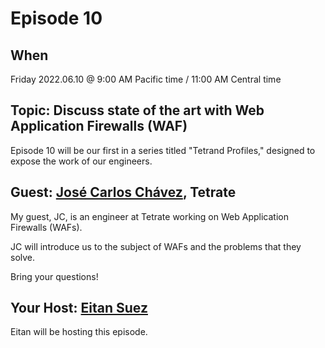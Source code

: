 # Episode 10

## When

Friday 2022.06.10 @ 9:00 AM Pacific time / 11:00 AM Central time

## Topic:  Discuss state of the art with Web Application Firewalls (WAF)

Episode 10 will be our first in a series titled "Tetrand Profiles," designed to expose the work of our engineers.

## Guest: [José Carlos Chávez](https://www.linkedin.com/in/jcchavezs/), Tetrate

My guest, JC, is an engineer at Tetrate working on Web Application Firewalls (WAFs).

JC will introduce us to the subject of WAFs and the problems that they solve.

Bring your questions!


## Your Host: [Eitan Suez](https://www.linkedin.com/in/eitan-suez-2336b26/)

Eitan will be hosting this episode.
